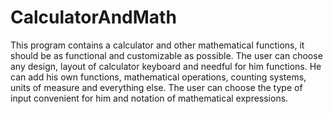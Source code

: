 # CalculatorAndMath
This program contains a calculator and other mathematical functions, it should be as functional and customizable as possible. The user can choose any design, layout of calculator keyboard and needful for him functions. He can add his own functions, mathematical operations, counting systems, units of measure and everything else. The user can choose the type of input convenient for him and notation of mathematical expressions.